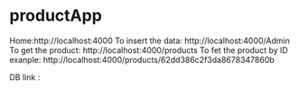 # productApp



Home:http://localhost:4000
To insert the data: http://localhost:4000/Admin
To get the product: http://localhost:4000/products
To fet the product by ID exanple: http://localhost:4000/products/62dd386c2f3da8678347860b

DB link : 
